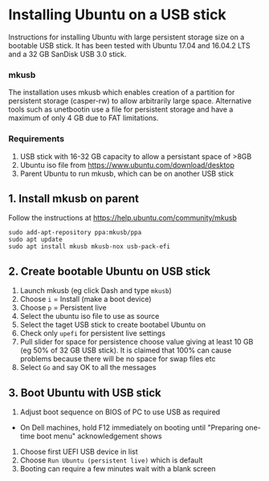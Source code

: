 # Installing Ubuntu on a USB stick
Instructions for installing Ubuntu with large persistent storage size on a bootable USB stick. It has been tested with Ubuntu 17.04 and 16.04.2 LTS and a 32 GB SanDisk USB 3.0 stick.

### mkusb
The installation uses mkusb which enables creation of a partition for persistent storage (casper-rw) to allow arbitrarily large space. Alternative tools such as unetbootin use a file for persistent storage and have a maximum of only 4 GB due to FAT limitations.

### Requirements
1. USB stick with 16-32 GB capacity to allow a persistant space of >8GB
1. Ubuntu iso file from https://www.ubuntu.com/download/desktop
1. Parent Ubuntu to run mkusb, which can be on another USB stick

## 1. Install mkusb on parent
Follow the instructions at https://help.ubuntu.com/community/mkusb

```
sudo add-apt-repository ppa:mkusb/ppa
sudo apt update
sudo apt install mkusb mkusb-nox usb-pack-efi
```

## 2. Create bootable Ubuntu on USB stick
1. Launch mkusb (eg click Dash and type `mkusb`)
1. Choose `i` = Install (make a boot device)
1. Choose `p` = Persistent live
1. Select the ubuntu iso file to use as source
1. Select the taget USB stick to create bootabel Ubuntu on
1. Check only `upefi` for persistent live settings
1. Pull slider for space for persistence choose value giving at least 10 GB (eg 50% of 32 GB USB stick). It is claimed that 100% can cause problems because there will be no space for swap files etc
1. Select `Go` and say OK to all the messages

## 3. Boot Ubuntu with USB stick
1. Adjust boot sequence on BIOS of PC to use USB as required
  * On Dell machines, hold F12 immediately on booting until "Preparing one-time boot menu" acknowledgement shows
1. Choose first UEFI USB device in list
1. Choose `Run Ubuntu (persistent live)` which is default
1. Booting can require a few minutes wait with a blank screen
